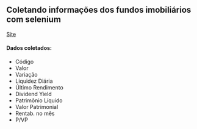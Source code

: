 ## Coletando informações dos fundos imobiliários com selenium

[Site](https://www.fundsexplorer.com.br/)

#### Dados coletados:

* Código
* Valor
* Variação
* Liquidez Diária
* Último Rendimento
* Dividend Yield
* Patrimônio Líquido
* Valor Patrimonial
* Rentab. no mês
* P/VP